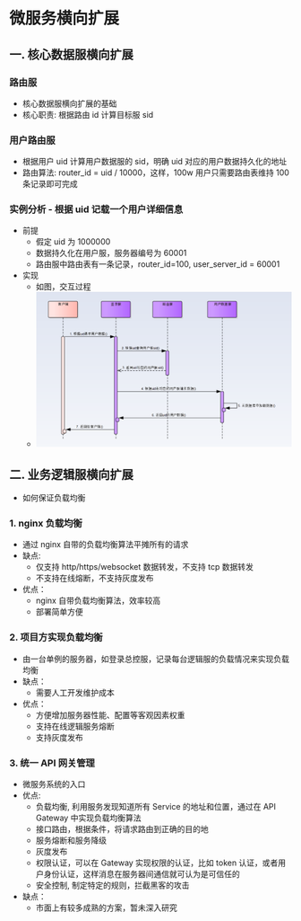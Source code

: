 # 微服务横向扩展

## 一. 核心数据服横向扩展

### 路由服

- 核心数据服横向扩展的基础
- 核心职责: 根据路由 id 计算目标服 sid

### 用户路由服

- 根据用户 uid 计算用户数据服的 sid，明确 uid 对应的用户数据持久化的地址
- 路由算法: router_id = uid / 10000，这样，100w 用户只需要路由表维持 100 条记录即可完成

### 实例分析 - 根据 uid 记载一个用户详细信息

- 前提
  - 假定 uid 为 1000000
  - 数据持久化在用户服，服务器编号为 60001
  - 路由服中路由表有一条记录，router_id=100, user_server_id = 60001
- 实现
  - 如图，交互过程
  - ![ms_load_from_router](../pic/ms_load_from_router.png)

## 二. 业务逻辑服横向扩展

- 如何保证负载均衡

### 1. nginx 负载均衡

- 通过 nginx 自带的负载均衡算法平摊所有的请求
- 缺点:
  - 仅支持 http/https/websocket 数据转发，不支持 tcp 数据转发
  - 不支持在线熔断，不支持灰度发布
- 优点：
  - nginx 自带负载均衡算法，效率较高
  - 部署简单方便

### 2. 项目方实现负载均衡

- 由一台单例的服务器，如登录总控服，记录每台逻辑服的负载情况来实现负载均衡
- 缺点：
  - 需要人工开发维护成本
- 优点：
  - 方便增加服务器性能、配置等客观因素权重
  - 支持在线逻辑服务熔断
  - 支持灰度发布

### 3. 统一 API 网关管理

- 微服务系统的入口
- 优点:
  - 负载均衡, 利用服务发现知道所有 Service 的地址和位置，通过在 API Gateway 中实现负载均衡算法
  - 接口路由，根据条件，将请求路由到正确的目的地
  - 服务熔断和服务降级
  - 灰度发布
  - 权限认证，可以在 Gateway 实现权限的认证，比如 token 认证，或者用户身份认证，这样消息在服务器间通信就可认为是可信任的
  - 安全控制, 制定特定的规则，拦截黑客的攻击
- 缺点：
  - 市面上有较多成熟的方案，暂未深入研究
